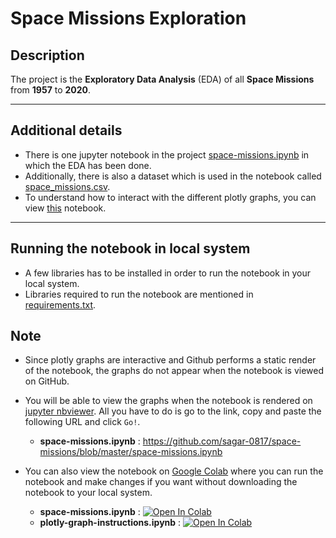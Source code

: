 # Space Missions Exploration

## Description
The project is the **Exploratory Data Analysis** (EDA) of all **Space Missions** from **1957** to **2020**.
<hr>

## Additional details
* There is one jupyter notebook in the project [space-missions.ipynb](https://github.com/sagar-0817/space-missions/blob/master/space-missions.ipynb) in which the EDA has been done.<br>
* Additionally, there is also a dataset which is used in the notebook called 
[space_missions.csv](https://github.com/sagar-0817/space-missions/blob/master/space_missions.csv).<br>
* To understand how to interact with the different plotly graphs, you can view [this](https://github.com/sagar-0817/plotly-graph-instructions/blob/master/plotly-graph-instructions.ipynb) notebook.
<hr>

## Running the notebook in local system
* A few libraries has to be installed in order to run the notebook in your local system.<br>
* Libraries required to run the notebook are mentioned in [requirements.txt](https://github.com/sagar-0817/space-missions/blob/master/requirements.txt).

## Note
* Since plotly graphs are interactive and Github performs a static render of the notebook, the graphs do not appear when the notebook is viewed on GitHub.<br>
* You will be able to view the graphs when the notebook is rendered on [jupyter nbviewer](https://nbviewer.jupyter.org/). All you have to do is go to the link,
copy and paste the following URL and click `Go!`.
  * **space-missions.ipynb** : https://github.com/sagar-0817/space-missions/blob/master/space-missions.ipynb
  
* You can also view the notebook on [Google Colab](https://colab.research.google.com) where you can run the notebook and make changes if you want without downloading
the notebook to your local system.
  * **space-missions.ipynb** : [![Open In Colab](https://colab.research.google.com/assets/colab-badge.svg)](https://colab.research.google.com/drive/1eqUOHOf2Qvh3fA3ps8zFicKi61m4ZWw7?usp=sharing) 
  * **plotly-graph-instructions.ipynb** : [![Open In Colab](https://colab.research.google.com/assets/colab-badge.svg)](https://colab.research.google.com/drive/1tCYxpRVoKkGBnMQDhae38cVZNvZ4AG4W?usp=sharing)
